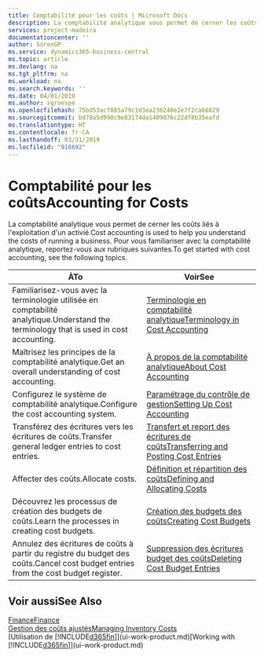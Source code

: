 ```yaml
---
title: Comptabilité pour les coûts | Microsoft Docs
description: La comptabilité analytique vous permet de cerner les coûts liés à l'exploitation d'un activié. Pour vous familiariser avec la comptabilité analytique, reportez-vous aux rubriques suivantes.
services: project-madeira
documentationcenter: ''
author: SorenGP
ms.service: dynamics365-business-central
ms.topic: article
ms.devlang: na
ms.tgt_pltfrm: na
ms.workload: na
ms.search.keywords: ''
ms.date: 04/01/2019
ms.author: sgroespe
ms.openlocfilehash: 75bd53acf885a79c1d3ea236240e2e7f2ca66829
ms.sourcegitcommit: bd78a5d990c9e83174da1409076c22df8b35eafd
ms.translationtype: HT
ms.contentlocale: fr-CA
ms.lasthandoff: 03/31/2019
ms.locfileid: "916692"
---
```

# <a name="accounting-for-costs"></a><span data-ttu-id="28ce0-104">Comptabilité pour les coûts</span><span class="sxs-lookup"><span data-stu-id="28ce0-104">Accounting for Costs</span></span>
<span data-ttu-id="28ce0-105">La comptabilité analytique vous permet de cerner les coûts liés à l'exploitation d'un activié.</span><span class="sxs-lookup"><span data-stu-id="28ce0-105">Cost accounting is used to help you understand the costs of running a business.</span></span> <span data-ttu-id="28ce0-106">Pour vous familiariser avec la comptabilité analytique, reportez-vous aux rubriques suivantes.</span><span class="sxs-lookup"><span data-stu-id="28ce0-106">To get started with cost accounting, see the following topics.</span></span>  

|<span data-ttu-id="28ce0-107">À</span><span class="sxs-lookup"><span data-stu-id="28ce0-107">To</span></span>|<span data-ttu-id="28ce0-108">Voir</span><span class="sxs-lookup"><span data-stu-id="28ce0-108">See</span></span>|  
|--------|---------|  
|<span data-ttu-id="28ce0-109">Familiarisez-vous avec la terminologie utilisée en comptabilité analytique.</span><span class="sxs-lookup"><span data-stu-id="28ce0-109">Understand the terminology that is used in cost accounting.</span></span>|[<span data-ttu-id="28ce0-110">Terminologie en comptabilité analytique</span><span class="sxs-lookup"><span data-stu-id="28ce0-110">Terminology in Cost Accounting</span></span>](finance-terminology-in-cost-accounting.md)|  
|<span data-ttu-id="28ce0-111">Maîtrisez les principes de la comptabilité analytique.</span><span class="sxs-lookup"><span data-stu-id="28ce0-111">Get an overall understanding of cost accounting.</span></span>|[<span data-ttu-id="28ce0-112">À propos de la comptabilité analytique</span><span class="sxs-lookup"><span data-stu-id="28ce0-112">About Cost Accounting</span></span>](finance-about-cost-accounting.md)|  
|<span data-ttu-id="28ce0-113">Configurez le système de comptabilité analytique.</span><span class="sxs-lookup"><span data-stu-id="28ce0-113">Configure the cost accounting system.</span></span>|[<span data-ttu-id="28ce0-114">Paramétrage du contrôle de gestion</span><span class="sxs-lookup"><span data-stu-id="28ce0-114">Setting Up Cost Accounting</span></span>](finance-set-up-cost-accounting.md)|  
|<span data-ttu-id="28ce0-115">Transférez des écritures vers les écritures de coûts.</span><span class="sxs-lookup"><span data-stu-id="28ce0-115">Transfer general ledger entries to cost entries.</span></span>|[<span data-ttu-id="28ce0-116">Transfert et report des écritures de coûts</span><span class="sxs-lookup"><span data-stu-id="28ce0-116">Transferring and Posting Cost Entries</span></span>](finance-transfer-and-post-cost-entries.md)|  
|<span data-ttu-id="28ce0-117">Affecter des coûts.</span><span class="sxs-lookup"><span data-stu-id="28ce0-117">Allocate costs.</span></span>|[<span data-ttu-id="28ce0-118">Définition et répartition des coûts</span><span class="sxs-lookup"><span data-stu-id="28ce0-118">Defining and Allocating Costs</span></span>](finance-define-and-allocate-costs.md)|  
|<span data-ttu-id="28ce0-119">Découvrez les processus de création des budgets de coûts.</span><span class="sxs-lookup"><span data-stu-id="28ce0-119">Learn the processes in creating cost budgets.</span></span>|[<span data-ttu-id="28ce0-120">Création des budgets des coûts</span><span class="sxs-lookup"><span data-stu-id="28ce0-120">Creating Cost Budgets</span></span>](finance-create-cost-budgets.md)|
|<span data-ttu-id="28ce0-121">Annulez des écritures de coûts à partir du registre du budget des coûts.</span><span class="sxs-lookup"><span data-stu-id="28ce0-121">Cancel cost budget entries from the cost budget register.</span></span>|[<span data-ttu-id="28ce0-122">Suppression des écritures budget des coûts</span><span class="sxs-lookup"><span data-stu-id="28ce0-122">Deleting Cost Budget Entries</span></span>](finance-how-to-delete-cost-budget-entries.md)| 


## <a name="see-also"></a><span data-ttu-id="28ce0-123">Voir aussi</span><span class="sxs-lookup"><span data-stu-id="28ce0-123">See Also</span></span>  
[<span data-ttu-id="28ce0-124">Finance</span><span class="sxs-lookup"><span data-stu-id="28ce0-124">Finance</span></span>](finance.md)  
[<span data-ttu-id="28ce0-125">Gestion des coûts ajustés</span><span class="sxs-lookup"><span data-stu-id="28ce0-125">Managing Inventory Costs</span></span>](finance-manage-inventory-costs.md)  
<span data-ttu-id="28ce0-126">[Utilisation de [!INCLUDE[d365fin](includes/d365fin_md.md)]](ui-work-product.md)</span><span class="sxs-lookup"><span data-stu-id="28ce0-126">[Working with [!INCLUDE[d365fin](includes/d365fin_md.md)]](ui-work-product.md)</span></span>
